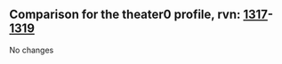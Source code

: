 ## Comparison for the theater0 profile, rvn: [1317](https://github.com/PRO100KatYT/FortniteProfileRevisions/tree/main/profiles/theater0/1317%20theater0.json)-[1319](https://github.com/PRO100KatYT/FortniteProfileRevisions/tree/main/profiles/theater0/1319%20theater0.json)

No changes
